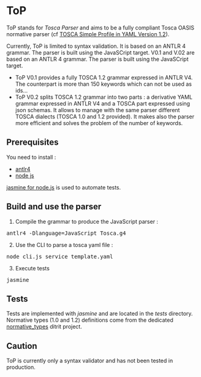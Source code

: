 # ToP
ToP stands for *Tosca Parser* and aims to be a fully compliant Tosca OASIS normative parser 
(cf [TOSCA Simple Profile in YAML Version 1.2](http://docs.oasis-open.org/tosca/TOSCA-Simple-Profile-YAML/v1.2/TOSCA-Simple-Profile-YAML-v1.2.pdf)).

Currently, ToP is limited to syntax validation.
It is based on an ANTLR 4 grammar. The parser is built using the JavaSCript target.
V0.1 and V.02 are based on an ANTLR 4 grammar. The parser is built using the JavaSCript target.
- ToP V0.1 provides a fully TOSCA 1.2 grammar expressed in ANTLR V4. The counterpart is more than 150 keywords which can not be used as ids...
- ToP V0.2 splits TOSCA 1.2 grammar into two parts : a derivative YAML grammar expressed in ANTLR V4 and a TOSCA part expressed using json schemas. It allows to manage with the same parser different TOSCA dialects (TOSCA 1.0 and 1.2 provided). It makes also the parser more efficient and solves the problem of the number of keywords.

## Prerequisites
You need to install :
- [antlr4](http://www.antlr.org/)
- [node js](https://nodejs.org/en/) 

[jasmine for node.js](https://jasmine.github.io/2.0/node.html) is used to automate tests.

## Build and use the parser
1. Compile the grammar to produce the JavaScript parser :
<pre>antlr4 -Dlanguage=JavaScript Tosca.g4</pre>
2. Use the CLI to parse a tosca yaml file :
<pre>node cli.js service_template.yaml</pre>
3. Execute tests
<pre>jasmine</pre>

## Tests
Tests are implemented with *jasmine* and are located in the *tests* directory. 
Normative types (1.0 and 1.2) definitions come from the dedicated [normative_types](https://github.com/ditrit/normative_types) ditrit project.

## Caution
ToP is currently only a syntax validator and has not been tested in production. 

